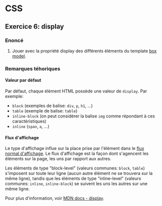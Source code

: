 # CSS

## Exercice 6: display

### Enoncé

 1. Jouer avec la propriété display des différents éléments du template [box model](../../box-model.html).

### Remarques téhoriques

#### Valeur par défaut

Par défaut, chaque élément HTML possède une valeur de `display`. Par exemple:
 - `block` (exemples de balise: `div`, `p`, `h1`, ...)
 - `table` (exemple de balise: `table`)
 - `inline-block` (on peut considérer la balise `img` comme répondant à ces caractéristiques)
 - `inline` (`span`, `a`, ...)

#### Flux d'affichage

Le type d'affichage influe sur la place prise par l'élément dans le [flux normal d'affichage](https://developer.mozilla.org/fr/docs/Learn/CSS/CSS_layout/Normal_Flow). Le flux d'affichage est la façon dont s'agencent les éléments sur la page, les uns par rapport aux autres.

Les éléments de type "block-level"  (valeurs communes: `block`, `table`) s'imposent sur toute leur ligne (aucun autre élément ne se trouvera sur la même ligne), tandis que les éléments de type "inline-level"  (valeurs communes: `inline`, `inline-block`) se suivent les uns les autres sur une même ligne.

Pour plus d'information, voir [MDN docs - display](https://developer.mozilla.org/fr/docs/Web/CSS/display).
